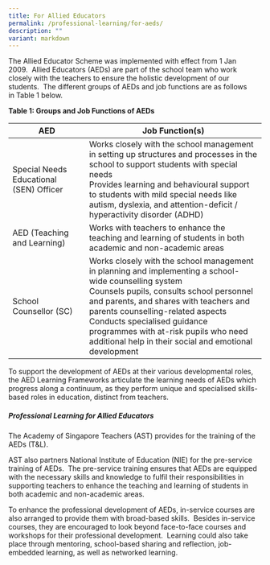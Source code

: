 ```yaml
---
title: For Allied Educators
permalink: /professional-learning/for-aeds/
description: ""
variant: markdown
---
```

The Allied Educator Scheme was implemented with effect from 1 Jan 2009.&nbsp;&nbsp;Allied Educators (AEDs) are part of the school team who work closely with the teachers to ensure the holistic development of our students.&nbsp;&nbsp;The different groups of AEDs and job functions are as follows in&nbsp;Table 1&nbsp;below.

**Table 1: Groups and Job Functions of AEDs**

| AED | Job Function(s) |
|---|---|
| Special Needs Educational (SEN) Officer  | Works closely with the school management in setting up structures and processes in the school to support students with special needs<br>Provides learning and behavioural support to students with mild special needs like autism, dyslexia, and attention-deficit / hyperactivity disorder (ADHD)<br>  |
| AED (Teaching and Learning) | Works with teachers to enhance the teaching and learning of students in both academic and non-academic areas |
| School Counsellor (SC) | Works closely with the school management in planning and implementing a school-wide counselling system<br>Counsels pupils, consults school personnel and parents, and shares with teachers and parents counselling-related aspects<br>Conducts specialised guidance programmes with at-risk pupils who need additional help in their social and emotional development |

To support the development of AEDs at their various developmental roles, the AED Learning Frameworks articulate the learning needs of AEDs which progress along a continuum, as they perform unique and specialised skills-based roles in education, distinct from teachers.

##### Professional Learning for Allied Educators

The Academy of Singapore Teachers (AST) provides for the training of the AEDs (T&amp;L).&nbsp;

AST also partners National Institute of Education (NIE) for the pre-service training of AEDs.&nbsp;&nbsp;The pre-service training ensures that AEDs are equipped with the necessary skills and knowledge to fulfil their responsibilities in supporting teachers to enhance the teaching and learning of students in both academic and non-academic areas.&nbsp;

To enhance the professional development of AEDs, in-service courses are also arranged to provide them with broad-based skills.&nbsp;&nbsp;Besides in-service courses, they are encouraged to look beyond face-to-face courses and workshops for their professional development.&nbsp;&nbsp;Learning could also take place through mentoring, school-based sharing and reflection, job-embedded learning, as well as networked learning.